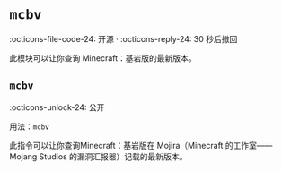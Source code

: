 # `mcbv`

:octicons-file-code-24: 开源 ·
:octicons-reply-24: 30 秒后撤回

此模块可以让你查询 Minecraft：基岩版的最新版本。

## `mcbv`
:octicons-unlock-24: 公开

用法：`mcbv`

此指令可以让你查询Minecraft：基岩版在 Mojira（Minecraft 的工作室——Mojang Studios 的漏洞汇报器）记载的最新版本。
